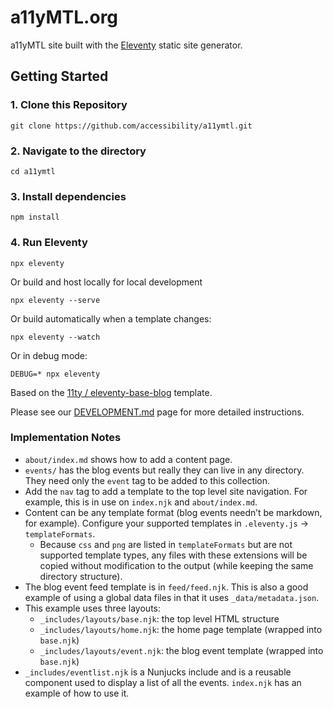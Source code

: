 # a11yMTL.org

a11yMTL site built with the [Eleventy](https://github.com/11ty/eleventy) static site generator.

## Getting Started

### 1. Clone this Repository

```
git clone https://github.com/accessibility/a11ymtl.git
```

### 2. Navigate to the directory

```
cd a11ymtl
```

### 3. Install dependencies

```
npm install
```

### 4. Run Eleventy

```
npx eleventy
```

Or build and host locally for local development

```
npx eleventy --serve
```

Or build automatically when a template changes:

```
npx eleventy --watch
```

Or in debug mode:

```
DEBUG=* npx eleventy
```

Based on the [11ty / eleventy-base-blog](https://github.com/11ty/eleventy-base-blog) template.

Please see our [DEVELOPMENT.md](.github/DEVELOPMENT.md) page for more detailed instructions.

### Implementation Notes

* `about/index.md` shows how to add a content page.
* `events/` has the blog events but really they can live in any directory. They need only the `event` tag to be added to this collection.
* Add the `nav` tag to add a template to the top level site navigation. For example, this is in use on `index.njk` and `about/index.md`.
* Content can be any template format (blog events needn’t be markdown, for example). Configure your supported templates in `.eleventy.js` -> `templateFormats`.
	* Because `css` and `png` are listed in `templateFormats` but are not supported template types, any files with these extensions will be copied without modification to the output (while keeping the same directory structure).
* The blog event feed template is in `feed/feed.njk`. This is also a good example of using a global data files in that it uses `_data/metadata.json`.
* This example uses three layouts:
  * `_includes/layouts/base.njk`: the top level HTML structure
  * `_includes/layouts/home.njk`: the home page template (wrapped into `base.njk`)
  * `_includes/layouts/event.njk`: the blog event template (wrapped into `base.njk`)
* `_includes/eventlist.njk` is a Nunjucks include and is a reusable component used to display a list of all the events. `index.njk` has an example of how to use it.
